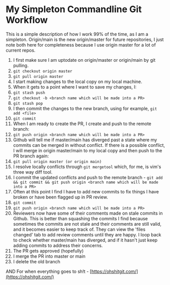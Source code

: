 # My Simpleton Commandline Git Workflow

This is a simple description of how I work 99% of the time, as I am a simpleton. Origin/main is the new origin/master for future repositories, I just note both here for completeness because I use origin master for a lot of current repos.

1. I first make sure I am uptodate on origin/master or origin/main by git pulling.
  1. ```git checkout origin master```
  2. ```git pull origin master```
2. I start making changes to the local copy on my local machine.
3. When it gets to a point where I want to save my changes, I:
  1. ```git stash push```
  2. ```git checkout -b <branch name which will be made into a PR>```
  3. ```git stash pop```
4. I then commit the changes to the new branch, using for example, ```git add <file>```
  1. ```git commit```
5. When I am ready to create the PR, I create and push to the remote branch:
  1. ```git push origin <branch name which will be made into a PR>```
6. Github will tell me if master/main has diverged past a state where my commits can be merged in without conflict. If there is a possible conflict, I will merge in origin master/main to my local copy and then push to the PR branch again:
  1. ```git pull origin master (or origin main)```
  2. I resolve locally conflicts through ```git mergetool``` which, for me, is vim's three way diff tool.
  3. I commit the updated conflicts and push to the remote branch - ```git add && git commit && git push origin <branch name which will be made into a PR>```
7. Often at this point I find I have to add new commits to fix things I have broken or have been flagged up in PR review.
  1. ```git commit```
  2. ```git push origin <branch name which will be made into a PR>```
8. Reviewers now have some of their comments made on stale commits in Github. This is better than squashing the commits I find because sometimes the commits are not stale and their comments are still valid, and it becomes easier to keep track of. They can view the 'files changed' tab to add review comments until they are happy. I loop back to check whether master/main has diverged, and if it hasn't just keep adding commits to address their concerns.
9. The PR gets approved (hopefully)
10. I merge the PR into master or main
11. I delete the old branch

AND For when everything goes to sh!t - [https://ohshitgit.com/](https://ohshitgit.com/)
